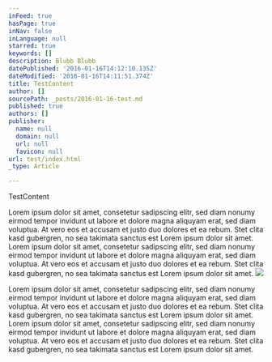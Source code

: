 ```yaml
---
inFeed: true
hasPage: true
inNav: false
inLanguage: null
starred: true
keywords: []
description: Blubb Blubb
datePublished: '2016-01-16T14:12:10.135Z'
dateModified: '2016-01-16T14:11:51.374Z'
title: TestContent
author: []
sourcePath: _posts/2016-01-16-test.md
published: true
authors: []
publisher:
  name: null
  domain: null
  url: null
  favicon: null
url: test/index.html
_type: Article

---
```

TestContent 

Lorem ipsum dolor sit amet, consetetur sadipscing elitr, sed diam nonumy eirmod tempor invidunt ut labore et dolore magna aliquyam erat, sed diam voluptua. At vero eos et accusam et justo duo dolores et ea rebum. Stet clita kasd gubergren, no sea takimata sanctus est Lorem ipsum dolor sit amet. Lorem ipsum dolor sit amet, consetetur sadipscing elitr, sed diam nonumy eirmod tempor invidunt ut labore et dolore magna aliquyam erat, sed diam voluptua. At vero eos et accusam et justo duo dolores et ea rebum. Stet clita kasd gubergren, no sea takimata sanctus est Lorem ipsum dolor sit amet.
![](https://the-grid-user-content.s3-us-west-2.amazonaws.com/873b6757-bf7d-439c-893a-7d43e9af4544.jpg)

Lorem ipsum dolor sit amet, consetetur sadipscing elitr, sed diam nonumy eirmod tempor invidunt ut labore et dolore magna aliquyam erat, sed diam voluptua. At vero eos et accusam et justo duo dolores et ea rebum. Stet clita kasd gubergren, no sea takimata sanctus est Lorem ipsum dolor sit amet. Lorem ipsum dolor sit amet, consetetur sadipscing elitr, sed diam nonumy eirmod tempor invidunt ut labore et dolore magna aliquyam erat, sed diam voluptua. At vero eos et accusam et justo duo dolores et ea rebum. Stet clita kasd gubergren, no sea takimata sanctus est Lorem ipsum dolor sit amet.
